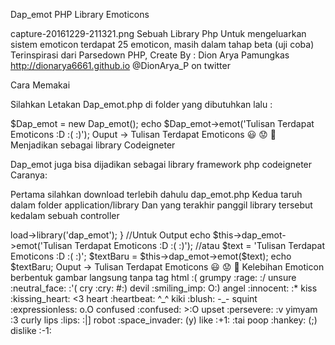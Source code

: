 Dap_emot PHP Library Emoticons

capture-20161229-211321.png
Sebuah Library Php Untuk mengeluarkan sistem emoticon terdapat 25 emoticon, masih dalam tahap beta (uji coba) Terinspirasi dari Parsedown PHP, 
Create By : Dion Arya Pamungkas 
http://dionarya6661.github.io 
@DionArya_P on twitter 

Cara Memakai

Silahkan Letakan Dap_emot.php di folder yang dibutuhkan lalu :

$Dap_emot = new Dap_emot();
echo $Dap_emot->emot('Tulisan Terdapat Emoticons :D :( :)');
Ouput -> Tulisan Terdapat Emoticons 😃 😟 🙂
Menjadikan sebagai library Codeigneter

Dap_emot juga bisa dijadikan sebagai library framework php codeigneter
Caranya: 

Pertama silahkan download terlebih dahulu dap_emot.php
Kedua taruh dalam folder application/library
Dan yang terakhir panggil library tersebut kedalam sebuah controller
<?php
defined('BASEPATH') OR exit('No direct script access allowed');

class Welcome extends CI_Controller {

	public function __construct(){
		parent::__construct();
		$this->load->library('dap_emot');
	}

//Untuk Output
echo $this->dap_emot->emot('Tulisan Terdapat Emoticons :D :( :)');

//atau
$text     = 'Tulisan Terdapat Emoticons :D :( :)';
$textBaru = $this->dap_emot->emot($text);
echo $textBaru;
Ouput -> Tulisan Terdapat Emoticons 😃 😟 🙂
Kelebihan

Emoticon berbentuk gambar langsung tanpa tag html <img
Cepat
Mudah Digunakan
Bisa dikombinasikan langsung dengan Parsedown
Library Kode Emotikon Terdapat 25 Emoticons

Kode	Nama	Hasil
:)	happy	:slightly_smiling_face:
:(	sad	:worried:
:P	tongue	:stuck_out_tongue:
:D	grin	:smiley:
:O	wink	:open_mouth:
;)	kedip mata	:stuck_out_tongue_winking_eye:
B)	glasses	:eyeglasses:
B|	subglasses	:sunglasses:
>:(	grumpy	:rage:
:/	unsure	:neutral_face:
:'(	cry	:cry:
#:)	devil	:smiling_imp:
O:)	angel	:innocent:
:*	kiss	:kissing_heart:
<3	heart	:heartbeat:
^_^	kiki	:blush:
-_-	squint	:expressionless:
o.O	confused	:confused:
>:O	upset	:persevere:
:v	yimyam	
:3	curly lips	:lips:
:|]	robot	:space_invader:
(y)	like	:+1:
:tai	poop	:hankey:
(;)	dislike	:-1:
